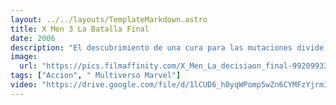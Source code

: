 ```yaml
---
layout: ../../layouts/TemplateMarkdown.astro
title: X Men 3 La Batalla Final
date: 2006
description: "El descubrimiento de una cura para las mutaciones divide la situación en dos bandos. Los mutantes pueden elegir abandonar sus poderes y convertirse totalmente en humanos o continuar con sus habilidades y seguir aislados. Una guerra entre los seguidores de Charles Xavier."
image:
  url: "https://pics.filmaffinity.com/X_Men_La_decisiaon_final-992099331-large.jpg"
tags: ["Accion", " Multiverso Marvel"]
video: "https://drive.google.com/file/d/1lCUD6_h0yqWPomp5wZn6CYMFzYjrmIsx/preview"
---
```

